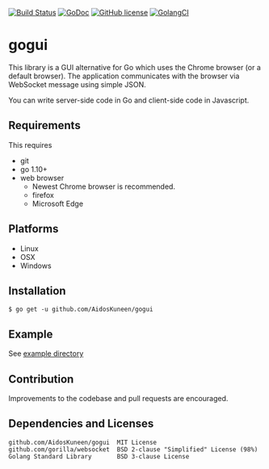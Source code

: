 [![Build Status](https://travis-ci.org/AidosKuneen/gogui.svg?branch=master)](https://travis-ci.org/AidosKuneen/gogui)
[![GoDoc](https://godoc.org/github.com/AidosKuneen/gogui?status.svg)](https://godoc.org/github.com/AidosKuneen/gogui)
[![GitHub license](https://img.shields.io/badge/license-MIT-blue.svg)](https://raw.githubusercontent.com/AidosKuneen/gogui/master/LICENSE)
[![GolangCI](https://golangci.com/badges/github.com/AidosKuneen/gogui.svg)](https://golangci.com/r/github.com/AidosKuneen/gogui) 

# gogui

This library is a GUI alternative for Go which uses the Chrome browser (or a default browser). 
The application communicates with the browser via WebSocket message using simple JSON.

You can write  server-side code in Go and client-side code in Javascript.

## Requirements

This requires

* git
* go 1.10+
* web browser
	* Newest Chrome browser is recommended.
	* firefox
	* Microsoft Edge

## Platforms

* Linux
* OSX
* Windows

## Installation

    $ go get -u github.com/AidosKuneen/gogui

## Example

See [example directory](https://github.com/AidosKuneen/gogui/tree/master/example)

## Contribution
Improvements to the codebase and pull requests are encouraged.


## Dependencies and Licenses

```
github.com/AidosKuneen/gogui  MIT License
github.com/gorilla/websocket  BSD 2-clause "Simplified" License (98%)
Golang Standard Library       BSD 3-clause License
```